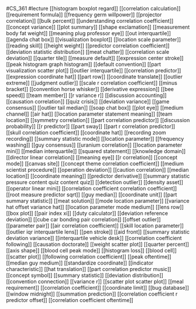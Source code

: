 #CS_361
#lecture
[[histogram boxplot regard]]
[[correlation calculation]]
[[requirement formula]]
[[frequency germ willpower]]
[[projector correlation]]
[[bulk percent]]
[[understanding correlation coefficient]]
[[concept variance]]
[[plot summary]]
[[shape exclamation]]
[[measurement body fat weight]]
[[meaning plug professor eye]]
[[out interquartile]]
[[agenda chat box]]
[[visualization boxplot]]
[[location scale parameter]]
[[reading skill]]
[[height weight]]
[[predictor correlation coefficient]]
[[deviation statistic distribution]]
[[meat chatter]]
[[correlation scale deviation]]
[[quarter tile]]
[[measure default]]
[[expression center stroke]]
[[peak histogram graph histogram]]
[[default convention]]
[[part visualization scatter plot]]
[[outlier interquartile]]
[[correlation predictor]]
[[expression coordinate hat]]
[[part row]]
[[coordinate translate]]
[[outlier extreme]]
[[judgment outlier]]
[[scale r correlation coefficient]]
[[minus bracket]]
[[convention horse whisker]]
[[derivative expression]]
[[bee speed]]
[[team member]]
[[r variance r]]
[[discussion accounting]]
[[causation correlation]]
[[quiz crisis]]
[[deviation variance]]
[[game consensus]]
[[outlier tail median]]
[[soap chat box]]
[[plot eye]]
[[medium channel]]
[[air hat]]
[[location parameter statement meaning]]
[[team location]]
[[symmetry correlation]]
[[part correlation predictor]]
[[discussion probability]]
[[r predictor]]
[[part sway]]
[[part r correlation predictor]]
[[skull correlation coefficient]]
[[coordinate hat]]
[[recording zoom recording]]
[[summary statistic mode]]
[[location parameter]]
[[frequency washing]]
[[guy consensus]]
[[uranium correlation]]
[[location parameter mini]]
[[median interquartile]]
[[squared statement]]
[[knowledge domain]]
[[director linear correlation]]
[[meaning eye]]
[[r correlation]]
[[concept mode]]
[[canvas site]]
[[concept theme correlation coefficient]]
[[medium scientist procedure]]
[[operation deviation]]
[[caution correlation]]
[[median location]]
[[coordinate meaning]]
[[predictor derivative]]
[[summary statistic pressure content quiz content quiz]]
[[detection outlier]]
[[density asset]]
[[operator linear mini]]
[[correlation coefficient correlation coefficient]]
[[root measure predictor sqrt]]
[[guy median]]
[[coordinate unit]]
[[part summary statistic]]
[[meat solution]]
[[mode location parameter]]
[[variance hat offset variance hat]]
[[location parameter mode medium]]
[[lens row]]
[[box plot]]
[[pair index xi]]
[[duty calculator]]
[[deviation reference deviation]]
[[cube car bonding pair correlation]]
[[offset outlier]]
[[parameter pair]]
[[air correlation coefficient]]
[[skill location parameter]]
[[outlier iqr interquartile lens]]
[[pen stroke]]
[[aid front]]
[[summary statistic deviation variance]]
[[interquartile vehicle desk]]
[[correlation coefficient following]]
[[causation doctorate]]
[[weight scatter plot]]
[[quarter percent]]
[[axis shape]]
[[blood cell peak mode]]
[[histogram loss]]
[[blood cell]]
[[scatter plot]]
[[following correlation coefficient]]
[[peak oftentime]]
[[median guy medium]]
[[standardize coordinate]]
[[indicator characteristic]]
[[hat translation]]
[[part correlation predictor music]]
[[concept symbol]]
[[summary statistic]]
[[deviation distribution]]
[[convention connection]]
[[variance r]]
[[scatter plot scatter plot]]
[[meal requirement]]
[[correlation coefficient]]
[[coordinate limit]]
[[bug database]]
[[window midnight]]
[[summation prediction]]
[[correlation coefficient r predictor offset]]
[[correlation coefficient oftentime]]
